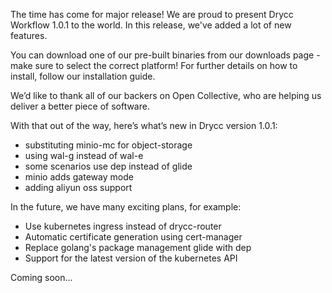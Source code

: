 The time has come for major release! We are proud to present Drycc Workflow 1.0.1 to the world. In this release, we've added a lot of new features.

You can download one of our pre-built binaries from our downloads page - make sure to select the correct platform! For further details on how to install, follow our installation guide.

We’d like to thank all of our backers on Open Collective, who are helping us deliver a better piece of software.

With that out of the way, here’s what’s new in Drycc version 1.0.1:

- substituting minio-mc for object-storage
- using wal-g instead of wal-e
- some scenarios use dep instead of glide
- minio adds gateway mode
- adding aliyun oss support

In the future, we have many exciting plans, for example:

- Use kubernetes ingress instead of drycc-router
- Automatic certificate generation using cert-manager
- Replace golang's package management glide with dep
- Support for the latest version of the kubernetes API

Coming soon...

